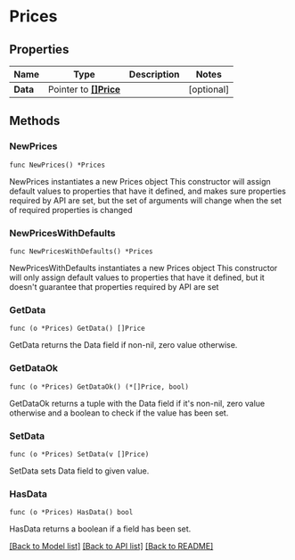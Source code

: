 # Prices

## Properties

Name | Type | Description | Notes
------------ | ------------- | ------------- | -------------
**Data** | Pointer to [**[]Price**](Price.md) |  | [optional] 

## Methods

### NewPrices

`func NewPrices() *Prices`

NewPrices instantiates a new Prices object
This constructor will assign default values to properties that have it defined,
and makes sure properties required by API are set, but the set of arguments
will change when the set of required properties is changed

### NewPricesWithDefaults

`func NewPricesWithDefaults() *Prices`

NewPricesWithDefaults instantiates a new Prices object
This constructor will only assign default values to properties that have it defined,
but it doesn't guarantee that properties required by API are set

### GetData

`func (o *Prices) GetData() []Price`

GetData returns the Data field if non-nil, zero value otherwise.

### GetDataOk

`func (o *Prices) GetDataOk() (*[]Price, bool)`

GetDataOk returns a tuple with the Data field if it's non-nil, zero value otherwise
and a boolean to check if the value has been set.

### SetData

`func (o *Prices) SetData(v []Price)`

SetData sets Data field to given value.

### HasData

`func (o *Prices) HasData() bool`

HasData returns a boolean if a field has been set.


[[Back to Model list]](../README.md#documentation-for-models) [[Back to API list]](../README.md#documentation-for-api-endpoints) [[Back to README]](../README.md)


